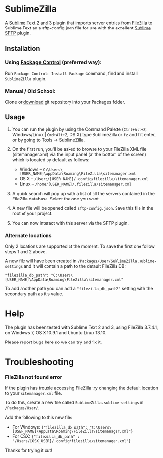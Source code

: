 SublimeZilla
============

A [Sublime Text 2](http://www.sublimetext.com/) and [3](http://www.sublimetext.com/3) plugin that imports server entries from [FileZilla](http://filezilla-project.org/) to Sublime Text as a sftp-config.json file for use with the excellent [Sublime SFTP](http://wbond.net/sublime_packages/sftp) plugin.

## Installation

### Using [Package Control](http://wbond.net/sublime_packages/package_control) (preferred way):
Run `Package Control: Install Package` command, find and install `SublimeZilla` plugin.

### Manual / Old School:
Clone or [download](https://github.com/ment4list/SublimeZilla/archive/master.zip) git repository into your Packages folder.

## Usage

1. You can run the plugin by using the Command Palette (`Ctrl+Alt+Z`, Windows/Linux | `Cmd+Alt+Z`, OS X) type SublimeZilla or `fz` and hit enter, or by going to Tools -> SublimeZilla.

2. On the first run, you'll be asked to browse to your FileZilla XML file (sitemanager.xml) via the input panel (at the bottom of the screen) which is located by default as follows:

	* Windows – `C:\Users\[USER_NAME]\AppData\Roaming\FileZilla\sitemanager.xml`
	* OS X – `/Users/[USER_NAME]/.config/filezilla/sitemanager.xml`
	* Linux – `/home/[USER_NAME]/.filezilla/sitemanager.xml`

3. A quick search will pop up with a list of all the servers contained in the FileZilla database. Select the one you want.

4. A new file will be opened called `sftp-config.json`. Save this file in the root of your project.

5. You can now interact with this server via the SFTP plugin.

### Alternate locations

Only 2 locations are supported at the moment. To save the first one follow steps 1 and 2 above.

A new file will have been created in `/Packages/User/SublimeZilla.sublime-settings` and it will contain a path to the default FileZilla DB:

`"filezilla_db_path": "C:\Users\[USER_NAME]\AppData\Roaming\FileZilla\sitemanager.xml"`

To add another path you can add a `"filezilla_db_path2"` setting with the secondary path as it's value.


Help
====

The plugin has been tested with Sublime Text 2 and 3, using FileZilla 3.7.4.1, on Windows 7, OS X 10.9.1 and Ubuntu Linux 13.10.

Please report bugs here so we can try and fix it.

Troubleshooting
====

### FileZilla not found error

If the plugin has trouble accessing FileZilla try changing the default location to your `sitemanager.xml` file.

To do this, create a new file called `SublimeZilla.sublime-settings` in `/Packages/User/`. 

Add the following to this new file:

* For Windows: 
`{"filezilla_db_path": "C:\Users\[USER_NAME]\AppData\Roaming\FileZilla\sitemanager.xml"}`
* For OSX: 
`{"filezilla_db_path" : "/Users/[OSX_USER]/.config/filezilla/sitemanager.xml"}`

Thanks for trying it out!
